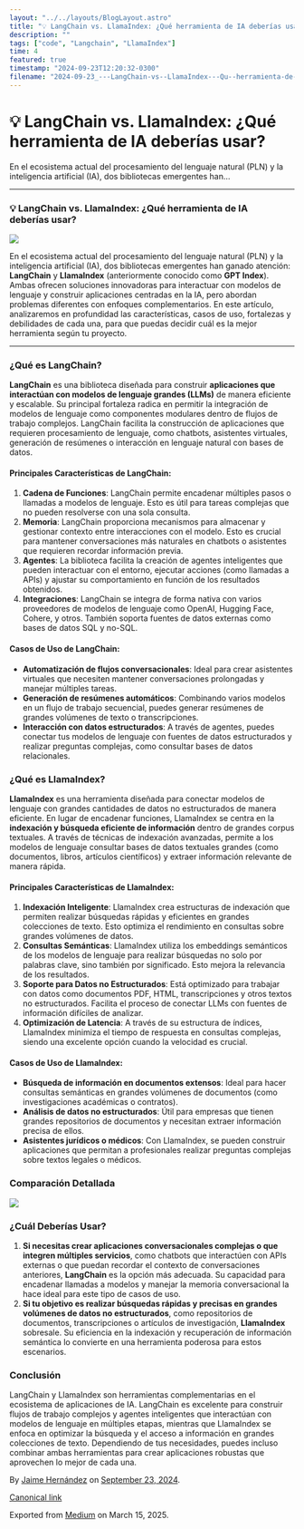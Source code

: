 ```yaml
---
layout: "../../layouts/BlogLayout.astro"
title: "💡 LangChain vs. LlamaIndex: ¿Qué herramienta de IA deberías usar?"
description: ""
tags: ["code", "Langchain", "LlamaIndex"]
time: 4
featured: true
timestamp: "2024-09-23T12:20:32-0300"
filename: "2024-09-23_---LangChain-vs--LlamaIndex---Qu--herramienta-de-IA-deber-as-usar--fe9c7014e3fd"
---
```


💡 LangChain vs. LlamaIndex: ¿Qué herramienta de IA deberías usar?
==================================================================

En el ecosistema actual del procesamiento del lenguaje natural (PLN) y la inteligencia artificial (IA), dos bibliotecas emergentes han…

* * *

### 💡 **LangChain vs. LlamaIndex: ¿Qué herramienta de IA deberías usar?**

![](https://cdn-images-1.medium.com/max/800/1*y53hApf7z1_tEk7xCymmcQ.png)

En el ecosistema actual del procesamiento del lenguaje natural (PLN) y la inteligencia artificial (IA), dos bibliotecas emergentes han ganado atención: **LangChain** y **LlamaIndex** (anteriormente conocido como **GPT Index**). Ambas ofrecen soluciones innovadoras para interactuar con modelos de lenguaje y construir aplicaciones centradas en la IA, pero abordan problemas diferentes con enfoques complementarios. En este artículo, analizaremos en profundidad las características, casos de uso, fortalezas y debilidades de cada una, para que puedas decidir cuál es la mejor herramienta según tu proyecto.

* * *

### ¿Qué es LangChain?

**LangChain** es una biblioteca diseñada para construir **aplicaciones que interactúan con modelos de lenguaje grandes (LLMs)** de manera eficiente y escalable. Su principal fortaleza radica en permitir la integración de modelos de lenguaje como componentes modulares dentro de flujos de trabajo complejos. LangChain facilita la construcción de aplicaciones que requieren procesamiento de lenguaje, como chatbots, asistentes virtuales, generación de resúmenes o interacción en lenguaje natural con bases de datos.

#### Principales Características de LangChain:

1.  **Cadena de Funciones**: LangChain permite encadenar múltiples pasos o llamadas a modelos de lenguaje. Esto es útil para tareas complejas que no pueden resolverse con una sola consulta.
2.  **Memoria**: LangChain proporciona mecanismos para almacenar y gestionar contexto entre interacciones con el modelo. Esto es crucial para mantener conversaciones más naturales en chatbots o asistentes que requieren recordar información previa.
3.  **Agentes**: La biblioteca facilita la creación de agentes inteligentes que pueden interactuar con el entorno, ejecutar acciones (como llamadas a APIs) y ajustar su comportamiento en función de los resultados obtenidos.
4.  **Integraciones**: LangChain se integra de forma nativa con varios proveedores de modelos de lenguaje como OpenAI, Hugging Face, Cohere, y otros. También soporta fuentes de datos externas como bases de datos SQL y no-SQL.

#### Casos de Uso de LangChain:

*   **Automatización de flujos conversacionales**: Ideal para crear asistentes virtuales que necesiten mantener conversaciones prolongadas y manejar múltiples tareas.
*   **Generación de resúmenes automáticos**: Combinando varios modelos en un flujo de trabajo secuencial, puedes generar resúmenes de grandes volúmenes de texto o transcripciones.
*   **Interacción con datos estructurados**: A través de agentes, puedes conectar tus modelos de lenguaje con fuentes de datos estructurados y realizar preguntas complejas, como consultar bases de datos relacionales.

### ¿Qué es LlamaIndex?

**LlamaIndex** es una herramienta diseñada para conectar modelos de lenguaje con grandes cantidades de datos no estructurados de manera eficiente. En lugar de encadenar funciones, LlamaIndex se centra en la **indexación y búsqueda eficiente de información** dentro de grandes corpus textuales. A través de técnicas de indexación avanzadas, permite a los modelos de lenguaje consultar bases de datos textuales grandes (como documentos, libros, artículos científicos) y extraer información relevante de manera rápida.

#### Principales Características de LlamaIndex:

1.  **Indexación Inteligente**: LlamaIndex crea estructuras de indexación que permiten realizar búsquedas rápidas y eficientes en grandes colecciones de texto. Esto optimiza el rendimiento en consultas sobre grandes volúmenes de datos.
2.  **Consultas Semánticas**: LlamaIndex utiliza los embeddings semánticos de los modelos de lenguaje para realizar búsquedas no solo por palabras clave, sino también por significado. Esto mejora la relevancia de los resultados.
3.  **Soporte para Datos no Estructurados**: Está optimizado para trabajar con datos como documentos PDF, HTML, transcripciones y otros textos no estructurados. Facilita el proceso de conectar LLMs con fuentes de información difíciles de analizar.
4.  **Optimización de Latencia**: A través de su estructura de índices, LlamaIndex minimiza el tiempo de respuesta en consultas complejas, siendo una excelente opción cuando la velocidad es crucial.

#### Casos de Uso de LlamaIndex:

*   **Búsqueda de información en documentos extensos**: Ideal para hacer consultas semánticas en grandes volúmenes de documentos (como investigaciones académicas o contratos).
*   **Análisis de datos no estructurados**: Útil para empresas que tienen grandes repositorios de documentos y necesitan extraer información precisa de ellos.
*   **Asistentes jurídicos o médicos**: Con LlamaIndex, se pueden construir aplicaciones que permitan a profesionales realizar preguntas complejas sobre textos legales o médicos.

### Comparación Detallada

![](https://cdn-images-1.medium.com/max/800/1*wr1z_wtWEP7HPDPYNFOYZA.png)

### ¿Cuál Deberías Usar?

1.  **Si necesitas crear aplicaciones conversacionales complejas o que integren múltiples servicios**, como chatbots que interactúen con APIs externas o que puedan recordar el contexto de conversaciones anteriores, **LangChain** es la opción más adecuada. Su capacidad para encadenar llamadas a modelos y manejar la memoria conversacional la hace ideal para este tipo de casos de uso.
2.  **Si tu objetivo es realizar búsquedas rápidas y precisas en grandes volúmenes de datos no estructurados**, como repositorios de documentos, transcripciones o artículos de investigación, **LlamaIndex** sobresale. Su eficiencia en la indexación y recuperación de información semántica lo convierte en una herramienta poderosa para estos escenarios.

### Conclusión

LangChain y LlamaIndex son herramientas complementarias en el ecosistema de aplicaciones de IA. LangChain es excelente para construir flujos de trabajo complejos y agentes inteligentes que interactúan con modelos de lenguaje en múltiples etapas, mientras que LlamaIndex se enfoca en optimizar la búsqueda y el acceso a información en grandes colecciones de texto. Dependiendo de tus necesidades, puedes incluso combinar ambas herramientas para crear aplicaciones robustas que aprovechen lo mejor de cada una.

By [Jaime Hernández](https://medium.com/@devjaime) on [September 23, 2024](https://medium.com/p/fe9c7014e3fd).

[Canonical link](https://medium.com/@devjaime/langchain-vs-llamaindex-qu%C3%A9-herramienta-de-ia-deber%C3%ADas-usar-fe9c7014e3fd)

Exported from [Medium](https://medium.com) on March 15, 2025.